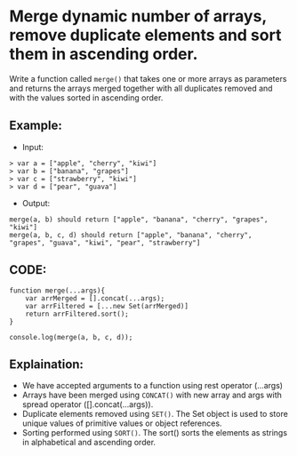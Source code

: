# Merge dynamic number of arrays, remove duplicate elements and sort them in ascending order.

Write a function called `merge()` that takes one or more arrays as parameters and returns the arrays merged together with all duplicates removed and with the values sorted in ascending order.

## Example:

- Input:

```
> var a = ["apple", "cherry", "kiwi"]
> var b = ["banana", "grapes"]
> var c = ["strawberry", "kiwi"]
> var d = ["pear", "guava"]
```

- Output:

```
merge(a, b) should return ["apple", "banana", "cherry", "grapes", "kiwi"]
merge(a, b, c, d) should return ["apple", "banana", "cherry", "grapes", "guava", "kiwi", "pear", "strawberry"]
```

## CODE:

```
function merge(...args){
    var arrMerged = [].concat(...args);
    var arrFiltered = [...new Set(arrMerged)]
    return arrFiltered.sort();
}

console.log(merge(a, b, c, d));
```

## Explaination:

- We have accepted arguments to a function using rest operator (...args)
- Arrays have been merged using `CONCAT()` with new array and args with spread operator ([].concat(...args)).
- Duplicate elements removed using `SET()`. The Set object is used to store unique values of primitive values or object references.
- Sorting performed using `SORT()`. The sort() sorts the elements as strings in alphabetical and ascending order.
